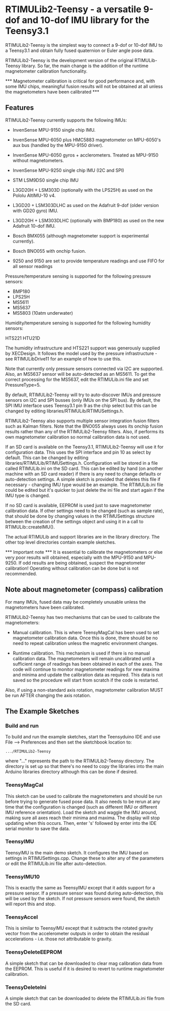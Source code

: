 # RTIMULib2-Teensy - a versatile 9-dof and 10-dof IMU library for the Teensy3.1

RTIMULib2-Teensy is the simplest way to connect a 9-dof or 10-dof IMU to a Teensy3.1 and obtain fully fused quaternion or Euler angle pose data.

RTIMULib2-Teensy is the development version of the original RTIMULib-Teensy library. So far, the main change is the addition of the runtime magnetometer calibration functionality.

*** Magnetometer calibration is critical for good performance and, with some IMU chips, meaningful fusion results will not be obtained at all unless the magnetometers have been calibrated ***

## Features

RTIMULib2-Teensy currently supports the following IMUs:

* InvenSense MPU-9150 single chip IMU.
* InvenSense MPU-6050 plus HMC5883 magnetometer on MPU-6050's aux bus (handled by the MPU-9150 driver).
* InvenSense MPU-6050 gyros + acclerometers. Treated as MPU-9150 without magnetometers.
* InvenSense MPU-9250 single chip IMU (I2C and SPI)
* STM LSM9DS0 single chip IMU
* L3GD20H + LSM303D (optionally with the LPS25H) as used on the Pololu AltIMU-10 v4.
* L3GD20 + LSM303DLHC as used on the Adafruit 9-dof (older version with GD20 gyro) IMU. 
* L3GD20H + LSM303DLHC (optionally with BMP180) as used on the new Adafruit 10-dof IMU.
* Bosch BMX055 (although magnetometer support is experimental currently).
* Bosch BNO055 with onchip fusion.

* 9250 and 9150 are set to provide temperature readings and use FIFO for all sensor readings

Pressure/temperature sensing is supported for the following pressure sensors:

* BMP180
* LPS25H
* MS5611
* MS5637
* MS5803 (10atm underwater)

Humidity/temperature sensing is supported for the following humidity sensors:

HTS221
HTU21D

The humidity infrastructure and HTS221 support was generously supplied by XECDesign. It follows the model used by the pressure infrastructure - see RTIMULibDrive11 for an example of how to use this.

Note that currently only pressure sensors connected via I2C are supported.  Also, an MS5637 sensor will be auto-detected as an MS5611. To get the correct processing for the MS5637, edit the RTIMULib.ini file and set PressureType=5.

By default, RTIMULib2-Teensy will try to auto-discover IMUs and pressure sensors on I2C and SPI busses (only IMUs on the SPI bus). By default, the SPI IMU interface uses Teensy3.1 pin 9 as the chip select but this can be changed by editing libraries/RTIMULib/RTIMUSettings.h.

RTIMULib2-Teensy also supports multiple sensor integration fusion filters such as Kalman filters. Note that the BNO055 always uses its onchip fusion results rather than any of the RTIMULib2-Teensy filters. Also, if performs its own magnetometer calibration so normal calibration data is not used.

If an SD card is available on the Teensy3.1, RTIMULib2-Teensy will use it for configuration data. This uses the SPI interface and pin 10 as select by default. This can be changed by editing libraries/RTIMULib/RTIMUSettings.h. Configuration will be stored in a file called RTIMULib.ini on the SD card. This can be edited by hand (on another machine with an SD card reader) if there is any need to change defaults or auto-detection settings. A simple sketch is provided that deletes this file if necessary - changing IMU type would be an example. The RTIMULib.ini file could be edited but it's quicker to just delete the ini file and start again if the IMU type is changed.

If no SD card is available, EEPROM is used just to save magnetometer calibration data. If other settings need to be changed (such as sample rate), that should be done by changing values in the RTIMUSettings structure between the creation of the settings object and using it in a call to RTIMULib::createIMU().

The actual RTIMULib and support libraries are in the library directory. The other top level directories contain example sketches.

*** Important note ***
It is essential to calibrate the magnetometers or else very poor results will obtained, especially with the MPU-9150 and MPU-9250. If odd results are being obtained, suspect the magnetometer calibration! Operating without calibration can be done but is not recommended.

## Note about magnetometer (compass) calibration

For many IMUs, fused data may be completely unusable unless the magnetometers have been calibrated.

RTIMULib2-Teensy has two mechanisms that can be used to calibrate the magnetometers:

* Manual calibration. This is where TeensyMagCal has been used to set magnetometer calibration data. Once this is done, there should be no need to repeat calibration unless the magnetic environment changes. 

* Runtime calibration. This mechanism is used if there is no manual calibration data. The magnetometers will remain uncalibrated until a sufficient range of readings has been obtained in each of the axes. The code will continue to monitor magnetometer readings for new maxima and minima and update the calibration data as required. This data is not saved so the procedure will start from scratch if the code is restarted.

Also, if using a non-standard axis rotation, magnetometer calibration MUST be run AFTER changing the axis rotation.

## The Example Sketches

### Build and run

To build and run the example sketches, start the Teensyduino IDE and use File --> Preferences and then set the sketchbook location to:

	.../RTIMULib2-Teensy

where "..." represents the path to the RTIMULib2-Teensy directory. The directory is set up so that there's no need to copy the libraries into the main Arduino libraries directory although this can be done if desired.

### TeensyMagCal

This sketch can be used to calibrate the magnetometers and should be run before trying to generate fused pose data. It also needs to be rerun at any time that the configuration is changed (such as different IMU or different IMU reference orientation). Load the sketch and waggle the IMU around, making sure all axes reach their minima and maxima. The display will stop updating when this occurs. Then, enter 's' followed by enter into the IDE serial monitor to save the data.

### TeensyIMU

TeensyIMU is the main demo sketch. It configures the IMU based on settings in RTIMUSettings.cpp. Change these to alter any of the parameters or edit the RTIMULib.ini file after auto-detection.


### TeensyIMU10

This is exactly the same as TeensyIMU except that it adds support for a pressure sensor. If a pressure sensor was found during auto-detection, this will be used by the sketch. If not pressure sensors were found, the sketch will report this and stop.


### TeensyAccel

This is similar to TeensyIMU except that it subtracts the rotated gravity vector from the accelerometer outputs in order to obtain the residual accelerations - i.e. those not attributable to gravity.

### TeensyDeleteEEPROM

A simple sketch that can be downloaded to clear mag calibration data from the EEPROM. This is useful if it is desired to revert to runtime magnetometer calibration.

### TeensyDeleteIni

A simple sketch that can be downloaded to delete the RTIMULib.ini file from the SD card.

